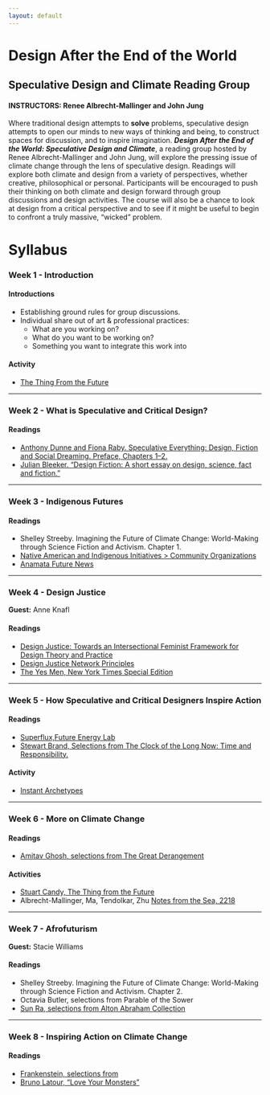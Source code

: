 ```yaml
---
layout: default
---
```


# Design After the End of the World
## Speculative Design and Climate Reading Group

#### INSTRUCTORS: Renee Albrecht-Mallinger and John Jung

Where traditional design attempts to <strong>solve</strong> problems, speculative design attempts to open our minds to new ways of thinking and being, to construct spaces for discussion, and to inspire imagination. <strong><em>Design After the End of the World: Speculative Design and Climate</em></strong>, a reading group hosted by Renee Albrecht-Mallinger and John Jung, will explore the pressing issue of climate change through the lens of speculative design. Readings will explore both climate and design from a variety of perspectives, whether creative, philosophical or personal. Participants will be encouraged to push their thinking on both climate and design forward through group discussions and design activities. The course will also be a chance to look at design from a critical perspective and to see if it might be useful to begin to confront a truly massive, “wicked” problem.

# Syllabus
### Week 1 - Introduction
#### Introductions
- Establishing ground rules for group discussions.
- Individual share out of art & professional practices:
  - What are you working on?
  - What do you want to be working on?
  - Something you want to integrate this work into

#### Activity 
  - [​The Thing From the Future](https://futuresflip.vercel.app/)

<hr/>

### Week 2 - What is Speculative and Critical Design?
#### Readings
- [Anthony Dunne and Fiona Raby.​ Speculative Everything: Design, Fiction and Social Dreaming.​ Preface, Chapters 1–2.](https://readings.design/PDF/speculative-everything.pdf)
- [Julian Bleeker. “Design Fiction: A short essay on design, science, fact and fiction.”](assets/pdf/week_2_bleeker_design_fiction.pdf)

<hr/>

### Week 3 - Indigenous Futures
#### Readings
- Shelley Streeby. ​Imagining the Future of Climate Change: World-Making through Science Fiction and Activism.​ Chapter 1.
- [Native American and Indigenous Initiatives > Community Organizations](https://www.northwestern.edu/native-american-and-indigenous-peoples/get-involved/community/)
- [Anamata Future News](https://www.youtube.com/watch?v=S_35LvIKBp4)

<hr/>

### Week 4 - Design Justice
<strong>Guest:</strong> Anne Knafl
#### Readings
- [Design Justice: Towards an Intersectional Feminist Framework for Design Theory and Practice](https://papers.ssrn.com/sol3/papers.cfm?abstract_id=3189696)
- [Design Justice Network Principles](https://designjustice.org/read-the-principles)
- [The Yes Men, ​New York Times Special Edition](https://theyesmen.org/tags/new-york-times)

<hr/>

### Week 5 - How Speculative and Critical Designers Inspire Action
#### Readings
- [Superflux, ​Future Energy Lab](https://superflux.in/index.php/work/futureenergylab/#)
- [Stewart Brand, Selections from ​The Clock of the Long Now: Time and Responsibility​.](assets/pdf/week_5_brand_the_clock_of_the_long_now.pdf)

#### Activity
- [Instant Archetypes](https://www.kickstarter.com/projects/2093788053/instant-archetypes-a-new-tarot-for-the-new-normal)

<hr/>

### Week 6 - More on Climate Change
#### Readings
- [Amitav Ghosh, selections from ​The Great Derangement](assets/pdf/week_6_ghosh_the_great_derangement.pdf)

#### Activities
- [Stuart Candy, ​The Thing from the Future](http://situationlab.org/futurething-print-and-play-edition/)
- Albrecht-Mallinger, Ma, Tendolkar, Zhu [​Notes from the Sea, 2218](https://www.reneelynn.com/notes-from-the-sea.html)

<hr/>

### Week 7 ​- Afrofuturism
<strong>Guest:</strong> Stacie Williams
#### Readings
- Shelley Streeby. ​Imagining the Future of Climate Change: World-Making through Science Fiction and Activism.​ Chapter 2.
- Octavia Butler, selections from Parable of the Sower
- [Sun Ra, selections from Alton Abraham Collection](https://www.lib.uchicago.edu/e/scrc/findingaids/view.php?eadid=ICU.SPCL.ABRAHAMA)

<hr/>

### Week 8 ​- Inspiring Action on Climate Change
#### Readings
- [Frankenstein, selections from](assets/pdf/week_8_shelley_frankenstein.pdf)
- [Bruno Latour, ​“Love Your Monsters”](https://thebreakthrough.org/journal/issue-2/love-your-monsters)
 